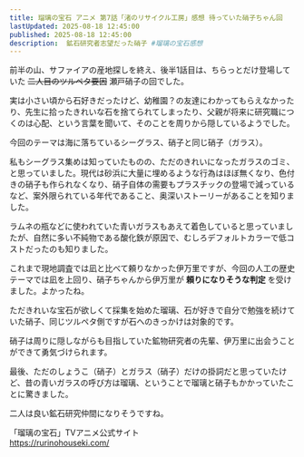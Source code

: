 ```yaml
---
title: 瑠璃の宝石 アニメ 第7話「渚のリサイクル工房」感想 待っていた硝子ちゃん回
lastUpdated: 2025-08-18 12:45:00
published: 2025-08-18 12:45:00
description:  鉱石研究者志望だった硝子 #瑠璃の宝石感想
---
```

前半の山、サファイアの産地探しを終え、後半1話目は、ちらっとだけ登場していた ~~二人目のツルペタ要因~~ 瀬戸硝子の回でした。

実は小さい頃から石好きだったけど、幼稚園？の友達にわかってもらえなかったり、先生に拾ったきれいな石を捨てられてしまったり、父親が将来に研究職につくのは心配、という言葉を聞いて、そのことを周りから隠しているようでした。

今回のテーマは海に落ちているシーグラス、硝子と同じ硝子（ガラス）。

私もシーグラス集めは知っていたものの、ただのきれいになったガラスのゴミ、と思っていました。現代は砂浜に大量に埋めるような行為はほぼ無くなり、色付きの硝子も作られなくなり、硝子自体の需要もプラスチックの登場で減っているなど、案外限られている年代であること、奥深いストーリーがあることを知りました。

ラムネの瓶などに使われていた青いガラスもあえて着色していると思っていましたが、自然に多い不純物である酸化鉄が原因で、むしろデフォルトカラーで低コストだったのも知りました。

これまで現地調査では凪と比べて頼りなかった伊万里ですが、今回の人工の歴史テーマでは凪を上回り、硝子ちゃんから伊万里が **頼りになりそうな判定** を受けました。よかったね。

ただきれいな宝石が欲しくて採集を始めた瑠璃、石が好きで自分で勉強を続けていた硝子、同じツルペタ側ですが石へのきっかけは対象的です。

硝子は周りに隠しながらも目指していた鉱物研究者の先輩、伊万里に出会うことができて勇気づけられます。

最後、ただのしょうこ（硝子）とガラス（硝子）だけの掛詞だと思っていたけど、昔の青いガラスの呼び方は瑠璃、ということで瑠璃と硝子もかかっていたことに驚きました。

二人は良い鉱石研究仲間になりそうですね。




「瑠璃の宝石」TVアニメ公式サイト  
https://rurinohouseki.com/
